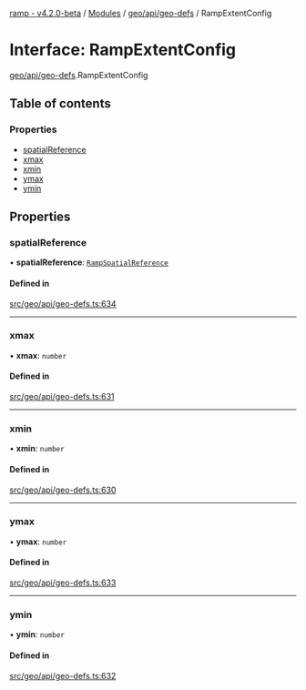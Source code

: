 [ramp - v4.2.0-beta](../README.md) / [Modules](../modules.md) / [geo/api/geo-defs](../modules/geo_api_geo_defs.md) / RampExtentConfig

# Interface: RampExtentConfig

[geo/api/geo-defs](../modules/geo_api_geo_defs.md).RampExtentConfig

## Table of contents

### Properties

- [spatialReference](geo_api_geo_defs.RampExtentConfig.md#spatialreference)
- [xmax](geo_api_geo_defs.RampExtentConfig.md#xmax)
- [xmin](geo_api_geo_defs.RampExtentConfig.md#xmin)
- [ymax](geo_api_geo_defs.RampExtentConfig.md#ymax)
- [ymin](geo_api_geo_defs.RampExtentConfig.md#ymin)

## Properties

### spatialReference

• **spatialReference**: [`RampSpatialReference`](geo_api_geo_defs.RampSpatialReference.md)

#### Defined in

[src/geo/api/geo-defs.ts:634](https://github.com/sharvenp/ramp4-docs/blob/c6cdb39/src/geo/api/geo-defs.ts#L634)

___

### xmax

• **xmax**: `number`

#### Defined in

[src/geo/api/geo-defs.ts:631](https://github.com/sharvenp/ramp4-docs/blob/c6cdb39/src/geo/api/geo-defs.ts#L631)

___

### xmin

• **xmin**: `number`

#### Defined in

[src/geo/api/geo-defs.ts:630](https://github.com/sharvenp/ramp4-docs/blob/c6cdb39/src/geo/api/geo-defs.ts#L630)

___

### ymax

• **ymax**: `number`

#### Defined in

[src/geo/api/geo-defs.ts:633](https://github.com/sharvenp/ramp4-docs/blob/c6cdb39/src/geo/api/geo-defs.ts#L633)

___

### ymin

• **ymin**: `number`

#### Defined in

[src/geo/api/geo-defs.ts:632](https://github.com/sharvenp/ramp4-docs/blob/c6cdb39/src/geo/api/geo-defs.ts#L632)
